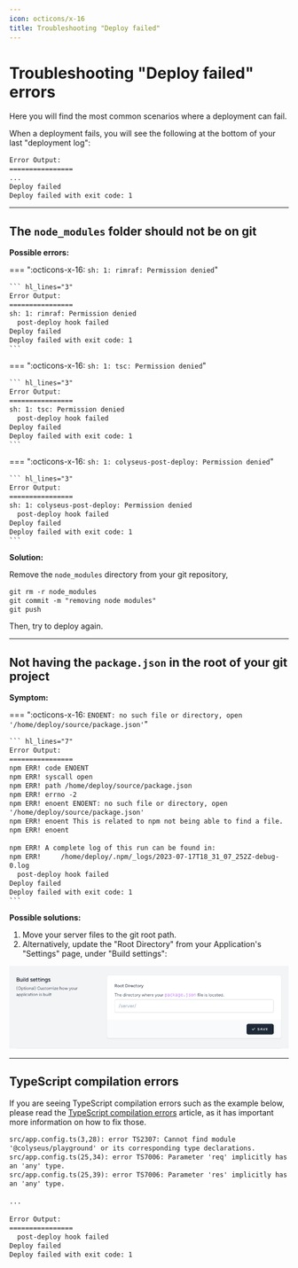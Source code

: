 ```yaml
---
icon: octicons/x-16
title: Troubleshooting "Deploy failed"
---
```


# Troubleshooting "Deploy failed" errors

Here you will find the most common scenarios where a deployment can fail.

When a deployment fails, you will see the following at the bottom of your last
"deployment log":

``` hl_lines="5"
Error Output:
================
...
Deploy failed
Deploy failed with exit code: 1
```

---

## The `node_modules` folder should not be on git

**Possible errors:**

=== ":octicons-x-16: `sh: 1: rimraf: Permission denied`"

    ``` hl_lines="3"
    Error Output:
    ================
    sh: 1: rimraf: Permission denied
      post-deploy hook failed
    Deploy failed
    Deploy failed with exit code: 1
    ```

=== ":octicons-x-16: `sh: 1: tsc: Permission denied`"

    ``` hl_lines="3"
    Error Output:
    ================
    sh: 1: tsc: Permission denied
      post-deploy hook failed
    Deploy failed
    Deploy failed with exit code: 1
    ```

=== ":octicons-x-16: `sh: 1: colyseus-post-deploy: Permission denied`"

    ``` hl_lines="3"
    Error Output:
    ================
    sh: 1: colyseus-post-deploy: Permission denied
      post-deploy hook failed
    Deploy failed
    Deploy failed with exit code: 1
    ```

**Solution:**

Remove the `node_modules` directory from your git repository,

```
git rm -r node_modules
git commit -m "removing node modules"
git push
```

Then, try to deploy again.

---

## Not having the `package.json` in the root of your git project

**Symptom:**

=== ":octicons-x-16: `ENOENT: no such file or directory, open '/home/deploy/source/package.json'`"

    ``` hl_lines="7"
    Error Output:
    ================
    npm ERR! code ENOENT
    npm ERR! syscall open
    npm ERR! path /home/deploy/source/package.json
    npm ERR! errno -2
    npm ERR! enoent ENOENT: no such file or directory, open '/home/deploy/source/package.json'
    npm ERR! enoent This is related to npm not being able to find a file.
    npm ERR! enoent

    npm ERR! A complete log of this run can be found in:
    npm ERR!     /home/deploy/.npm/_logs/2023-07-17T18_31_07_252Z-debug-0.log
      post-deploy hook failed
    Deploy failed
    Deploy failed with exit code: 1
    ```

**Possible solutions:**

1. Move your server files to the git root path.
2. Alternatively, update the "Root Directory" from your Application's "Settings" page, under "Build settings":

![](images/troubleshoot-build-settings.png)

---

## TypeScript compilation errors

If you are seeing TypeScript compilation errors such as the example below, please read the
[TypeScript compilation errors](/cloud/typescript-compilation-errors) article, as it
has important more information on how to fix those.

``` hl_lines="1 2 3"
src/app.config.ts(3,28): error TS2307: Cannot find module '@colyseus/playground' or its corresponding type declarations.
src/app.config.ts(25,34): error TS7006: Parameter 'req' implicitly has an 'any' type.
src/app.config.ts(25,39): error TS7006: Parameter 'res' implicitly has an 'any' type.

...

Error Output:
================
  post-deploy hook failed
Deploy failed
Deploy failed with exit code: 1
```
